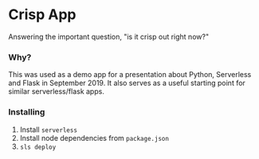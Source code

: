 # Crisp App

Answering the important question, "is it crisp out right now?"

### Why?

This was used as a demo app for a presentation about Python, Serverless and Flask in September 2019. It also serves as a useful starting point for similar serverless/flask apps.

### Installing

1. Install `serverless`
2. Install node dependencies from `package.json`
3. `sls deploy`
